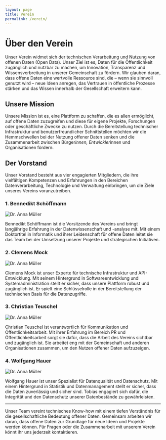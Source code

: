 ```yaml
---
layout: page
title: Verein
permalink: /verein/
---
```


# Über den Verein

Unser Verein widmet sich der technischen Verarbeitung und Nutzung von offenen Daten (Open Data). Unser Ziel ist es, Daten für die Öffentlichkeit zugänglich und nutzbar zu machen, um Innovation, Transparenz und Wissensverbreitung in unserer Gemeinschaft zu fördern. Wir glauben daran, dass offene Daten eine wertvolle Ressource sind, die – wenn sie sinnvoll genutzt wird – neue Ideen anregen, das Vertrauen in öffentliche Prozesse stärken und das Wissen innerhalb der Gesellschaft erweitern kann.

## Unsere Mission

Unsere Mission ist es, eine Plattform zu schaffen, die es allen ermöglicht, auf offene Daten zuzugreifen und diese für eigene Projekte, Forschungen oder geschäftliche Zwecke zu nutzen. Durch die Bereitstellung technischer Infrastruktur und benutzerfreundlicher Schnittstellen möchten wir die Hemmschwellen bei der Nutzung offener Daten senken und die Zusammenarbeit zwischen Bürger*innen, Entwickler*innen und Organisationen fördern.

## Der Vorstand

Unser Vorstand besteht aus vier engagierten Mitgliedern, die ihre vielfältigen Kompetenzen und Erfahrungen in den Bereichen Datenverarbeitung, Technologie und Verwaltung einbringen, um die Ziele unseres Vereins voranzutreiben.

### 1. Bennedikt Schöffmann
![Dr. Anna Müller](/assets/images/max.jpg)

Bennedikt Schöffmann ist die Vorsitzende des Vereins und bringt langjährige Erfahrung in der Datenwissenschaft und -analyse mit. Mit einem Doktortitel in Informatik und ihrer Leidenschaft für offene Daten leitet sie das Team bei der Umsetzung unserer Projekte und strategischen Initiativen.

### 2. Clemens Mock
![Dr. Anna Müller](/assets/images/tobias.jpg)

Clemens Mock ist unser Experte für technische Infrastruktur und API-Entwicklung. Mit seinem Hintergrund in Softwareentwicklung und Systemadministration stellt er sicher, dass unsere Plattform robust und zugänglich ist. Er spielt eine Schlüsselrolle in der Bereitstellung der technischen Basis für die Datenzugriffe.

### 3. Christian Teuschel
![Dr. Anna Müller](/assets/images/hans.jpg)

Christian Teuschel ist verantwortlich für Kommunikation und Öffentlichkeitsarbeit. Mit ihrer Erfahrung im Bereich PR und Öffentlichkeitsarbeit sorgt sie dafür, dass die Arbeit des Vereins sichtbar und zugänglich ist. Sie arbeitet eng mit der Gemeinschaft und anderen Organisationen zusammen, um den Nutzen offener Daten aufzuzeigen.

### 4. Wolfgang Hauer
![Dr. Anna Müller](/assets/images/wolfgang.jpg)

Wolfgang Hauer ist unser Spezialist für Datenqualität und Datenschutz. Mit einem Hintergrund in Statistik und Datenmanagement stellt er sicher, dass die Daten zuverlässig und sicher sind. Tobias engagiert sich dafür, die Integrität und den Datenschutz unserer Datenbestände zu gewährleisten.

---

Unser Team vereint technisches Know-how mit einem tiefen Verständnis für die gesellschaftliche Bedeutung offener Daten. Gemeinsam arbeiten wir daran, dass offene Daten zur Grundlage für neue Ideen und Projekte werden können. Für Fragen oder die Zusammenarbeit mit unserem Verein könnt ihr uns jederzeit kontaktieren.
